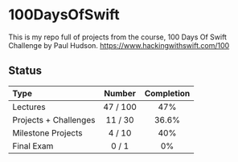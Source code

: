 # 100DaysOfSwift

This is my repo full of projects from the course, 100 Days Of Swift Challenge by Paul Hudson.
https://www.hackingwithswift.com/100

## Status

Type               | Number  | Completion
:---               |  :---:  |   :---:
Lectures           |  47 / 100 | 47%
Projects + Challenges |  11 / 30 | 36.6%
Milestone Projects |  4 / 10 | 40%
Final Exam         |  0 / 1  | 0%

